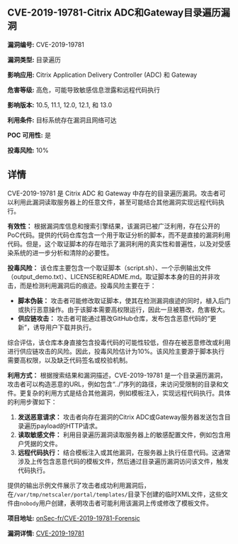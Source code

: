 ## CVE-2019-19781-Citrix ADC和Gateway目录遍历漏洞

**漏洞编号:** CVE-2019-19781

**漏洞类型:** 目录遍历

**影响应用:** Citrix Application Delivery Controller (ADC) 和 Gateway

**危害等级:** 高危，可能导致敏感信息泄露和远程代码执行

**影响版本:** 10.5, 11.1, 12.0, 12.1, 和 13.0

**利用条件:** 目标系统存在漏洞且网络可达

**POC 可用性:** 是

**投毒风险:** 10%

## 详情

CVE-2019-19781 是 Citrix ADC 和 Gateway 中存在的目录遍历漏洞。攻击者可以利用此漏洞读取服务器上的任意文件，甚至可能结合其他漏洞实现远程代码执行。

**有效性：**
根据漏洞库信息和搜索引擎结果，该漏洞已被广泛利用，存在公开的PoC代码。提供的代码仓库包含一个用于取证分析的脚本，而不是直接的漏洞利用代码。但是，这个取证脚本的存在暗示了漏洞利用的真实性和普遍性，以及对受感染系统的进一步分析和清除的必要性。

**投毒风险：**
该仓库主要包含一个取证脚本（script.sh）、一个示例输出文件（output_demo.txt）、LICENSE和README.md。取证脚本本身的目的并非攻击，而是检测利用漏洞后的痕迹。投毒风险主要在于：
*   **脚本伪装：** 攻击者可能修改取证脚本，使其在检测漏洞痕迹的同时，植入后门或执行恶意操作。由于该脚本需要高权限运行，因此一旦被篡改，危害极大。
*   **供应链攻击：** 攻击者可能通过篡改GitHub仓库，发布包含恶意代码的“更新”，诱导用户下载并执行。

综合评估，该仓库本身直接包含投毒代码的可能性较低，但存在被恶意修改或利用进行供应链攻击的风险。因此，投毒风险估计为10%。该风险主要源于脚本执行需要高权限，以及缺乏代码签名或校验机制。

**利用方式：**
根据搜索结果和漏洞描述，CVE-2019-19781 是一个目录遍历漏洞，攻击者可以构造恶意的URL，例如包含“../”序列的路径，来访问受限制的目录和文件。更复杂的利用方式是结合其他漏洞，例如模板注入，实现远程代码执行。具体的利用步骤如下：

1.  **发送恶意请求：** 攻击者向存在漏洞的Citrix ADC或Gateway服务器发送包含目录遍历payload的HTTP请求。
2.  **读取敏感文件：** 利用目录遍历漏洞读取服务器上的敏感配置文件，例如包含用户凭据的文件。
3.  **远程代码执行：** 结合模板注入或其他漏洞，在服务器上执行任意代码。这通常涉及上传包含恶意代码的模板文件，然后通过目录遍历漏洞访问该文件，触发代码执行。

提供的输出示例文件展示了攻击者成功利用漏洞后，在`/var/tmp/netscaler/portal/templates/`目录下创建的临时XML文件，这些文件由`nobody`用户创建，表明攻击者可能利用该漏洞上传或修改了模板文件。

**项目地址:** [onSec-fr/CVE-2019-19781-Forensic](https://github.com/onSec-fr/CVE-2019-19781-Forensic)

**漏洞详情:** [CVE-2019-19781](https://nvd.nist.gov/vuln/detail/CVE-2019-19781)